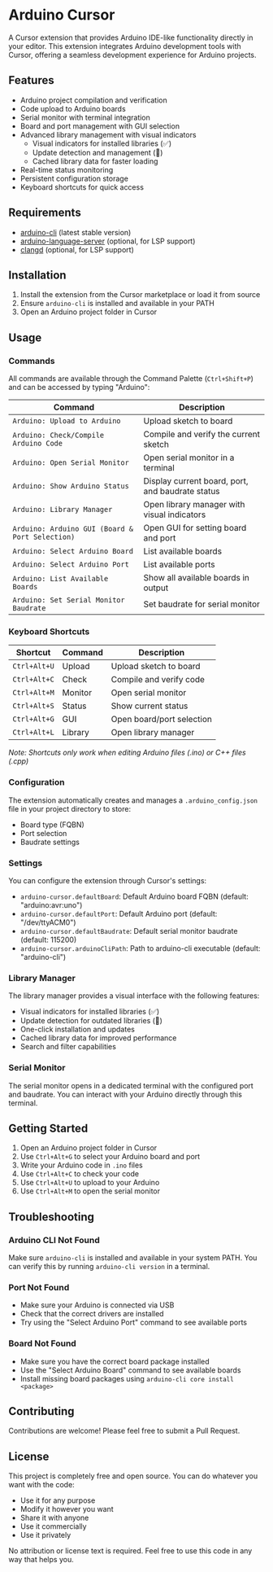 # Arduino Cursor

A Cursor extension that provides Arduino IDE-like functionality directly in your editor. This extension integrates Arduino development tools with Cursor, offering a seamless development experience for Arduino projects.

## Features

- Arduino project compilation and verification
- Code upload to Arduino boards
- Serial monitor with terminal integration
- Board and port management with GUI selection
- Advanced library management with visual indicators
  - Visual indicators for installed libraries (✅)
  - Update detection and management (🔄)
  - Cached library data for faster loading
- Real-time status monitoring
- Persistent configuration storage
- Keyboard shortcuts for quick access

## Requirements

- [arduino-cli](https://arduino.github.io/arduino-cli/) (latest stable version)
- [arduino-language-server](https://github.com/arduino/arduino-language-server) (optional, for LSP support)
- [clangd](https://clangd.llvm.org/) (optional, for LSP support)

## Installation

1. Install the extension from the Cursor marketplace or load it from source
2. Ensure `arduino-cli` is installed and available in your PATH
3. Open an Arduino project folder in Cursor

## Usage

### Commands

All commands are available through the Command Palette (`Ctrl+Shift+P`) and can be accessed by typing "Arduino":

| Command | Description |
|---------|-------------|
| `Arduino: Upload to Arduino` | Upload sketch to board |
| `Arduino: Check/Compile Arduino Code` | Compile and verify the current sketch |
| `Arduino: Open Serial Monitor` | Open serial monitor in a terminal |
| `Arduino: Show Arduino Status` | Display current board, port, and baudrate status |
| `Arduino: Library Manager` | Open library manager with visual indicators |
| `Arduino: Arduino GUI (Board & Port Selection)` | Open GUI for setting board and port |
| `Arduino: Select Arduino Board` | List available boards |
| `Arduino: Select Arduino Port` | List available ports |
| `Arduino: List Available Boards` | Show all available boards in output |
| `Arduino: Set Serial Monitor Baudrate` | Set baudrate for serial monitor |

### Keyboard Shortcuts

| Shortcut | Command | Description |
|----------|---------|-------------|
| `Ctrl+Alt+U` | Upload | Upload sketch to board |
| `Ctrl+Alt+C` | Check | Compile and verify code |
| `Ctrl+Alt+M` | Monitor | Open serial monitor |
| `Ctrl+Alt+S` | Status | Show current status |
| `Ctrl+Alt+G` | GUI | Open board/port selection |
| `Ctrl+Alt+L` | Library | Open library manager |

*Note: Shortcuts only work when editing Arduino files (.ino) or C++ files (.cpp)*

### Configuration

The extension automatically creates and manages a `.arduino_config.json` file in your project directory to store:
- Board type (FQBN)
- Port selection
- Baudrate settings

### Settings

You can configure the extension through Cursor's settings:

- `arduino-cursor.defaultBoard`: Default Arduino board FQBN (default: "arduino:avr:uno")
- `arduino-cursor.defaultPort`: Default Arduino port (default: "/dev/ttyACM0")
- `arduino-cursor.defaultBaudrate`: Default serial monitor baudrate (default: 115200)
- `arduino-cursor.arduinoCliPath`: Path to arduino-cli executable (default: "arduino-cli")

### Library Manager

The library manager provides a visual interface with the following features:
- Visual indicators for installed libraries (✅)
- Update detection for outdated libraries (🔄)
- One-click installation and updates
- Cached library data for improved performance
- Search and filter capabilities

### Serial Monitor

The serial monitor opens in a dedicated terminal with the configured port and baudrate. You can interact with your Arduino directly through this terminal.

## Getting Started

1. Open an Arduino project folder in Cursor
2. Use `Ctrl+Alt+G` to select your Arduino board and port
3. Write your Arduino code in `.ino` files
4. Use `Ctrl+Alt+C` to check your code
5. Use `Ctrl+Alt+U` to upload to your Arduino
6. Use `Ctrl+Alt+M` to open the serial monitor

## Troubleshooting

### Arduino CLI Not Found
Make sure `arduino-cli` is installed and available in your system PATH. You can verify this by running `arduino-cli version` in a terminal.

### Port Not Found
- Make sure your Arduino is connected via USB
- Check that the correct drivers are installed
- Try using the "Select Arduino Port" command to see available ports

### Board Not Found
- Make sure you have the correct board package installed
- Use the "Select Arduino Board" command to see available boards
- Install missing board packages using `arduino-cli core install <package>`

## Contributing

Contributions are welcome! Please feel free to submit a Pull Request.

## License

This project is completely free and open source. You can do whatever you want with the code:
- Use it for any purpose
- Modify it however you want
- Share it with anyone
- Use it commercially
- Use it privately

No attribution or license text is required. Feel free to use this code in any way that helps you.
